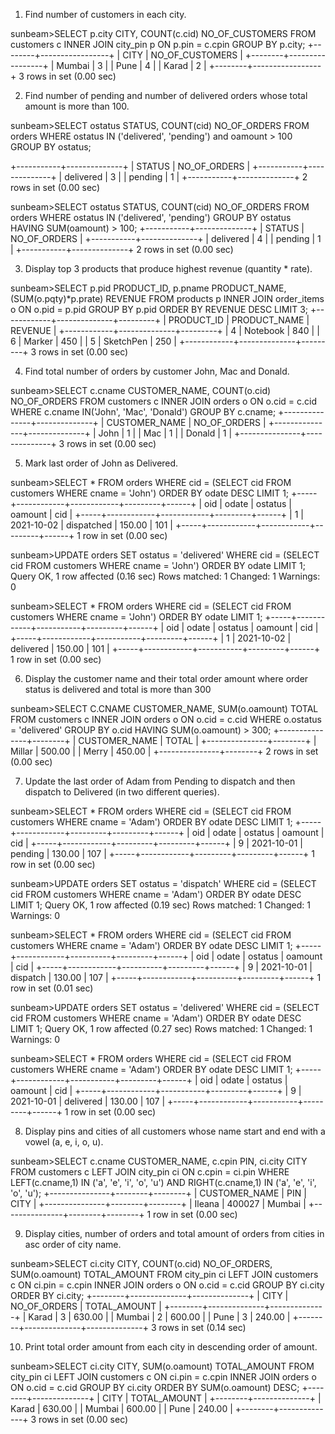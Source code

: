1. Find number of customers in each city.

sunbeam>SELECT p.city CITY, COUNT(c.cid) NO_OF_CUSTOMERS FROM customers c INNER JOIN city_pin p ON p.pin = c.cpin GROUP BY p.city;
+--------+-----------------+
| CITY   | NO_OF_CUSTOMERS |
+--------+-----------------+
| Mumbai |               3 |
| Pune   |               4 |
| Karad  |               2 |
+--------+-----------------+
3 rows in set (0.00 sec)













2. Find number of pending and number of delivered orders whose total amount is more than 100.

sunbeam>SELECT ostatus STATUS, COUNT(cid) NO_OF_ORDERS FROM orders WHERE ostatus IN ('delivered', 'pending') and oamount > 100 GROUP BY ostatus;

+-----------+--------------+
| STATUS    | NO_OF_ORDERS |
+-----------+--------------+
| delivered |            3 |
| pending   |            1 |
+-----------+--------------+
2 rows in set (0.00 sec)

sunbeam>SELECT ostatus STATUS, COUNT(cid) NO_OF_ORDERS FROM orders WHERE ostatus IN ('delivered', 'pending') GROUP BY ostatus HAVING SUM(oamount) > 100;
+-----------+--------------+
| STATUS    | NO_OF_ORDERS |
+-----------+--------------+
| delivered |            4 |
| pending   |            1 |
+-----------+--------------+
2 rows in set (0.00 sec)













3. Display top 3 products that produce highest revenue (quantity * rate).

sunbeam>SELECT p.pid PRODUCT_ID, p.pname PRODUCT_NAME, (SUM(o.pqty)*p.prate) REVENUE FROM products p INNER JOIN order_items o ON o.pid = p.pid GROUP BY p.pid ORDER BY REVENUE DESC LIMIT 3;
+------------+--------------+---------+
| PRODUCT_ID | PRODUCT_NAME | REVENUE |
+------------+--------------+---------+
|          4 | Notebook     |     840 |
|          6 | Marker       |     450 |
|          5 | SketchPen    |     250 |
+------------+--------------+---------+
3 rows in set (0.00 sec)













4. Find total number of orders by customer John, Mac and Donald.

sunbeam>SELECT c.cname CUSTOMER_NAME, COUNT(o.cid) NO_OF_ORDERS FROM customers c INNER JOIN orders o ON o.cid = c.cid WHERE c.cname IN('John', 'Mac', 'Donald') GROUP BY c.cname;
+---------------+--------------+
| CUSTOMER_NAME | NO_OF_ORDERS |
+---------------+--------------+
| John          |            1 |
| Mac           |            1 |
| Donald        |            1 |
+---------------+--------------+
3 rows in set (0.00 sec)














5. Mark last order of John as Delivered.


sunbeam>SELECT * FROM orders WHERE cid = (SELECT cid FROM customers WHERE cname = 'John') ORDER BY odate DESC LIMIT 1;
+-----+------------+------------+---------+------+
| oid | odate      | ostatus    | oamount | cid  |
+-----+------------+------------+---------+------+
|   1 | 2021-10-02 | dispatched |  150.00 |  101 |
+-----+------------+------------+---------+------+
1 row in set (0.00 sec)




sunbeam>UPDATE orders SET ostatus = 'delivered' WHERE cid = (SELECT cid FROM customers WHERE cname = 'John') ORDER BY odate LIMIT 1;
Query OK, 1 row affected (0.16 sec)
Rows matched: 1  Changed: 1  Warnings: 0


sunbeam>SELECT * FROM orders WHERE cid = (SELECT cid FROM customers WHERE cname = 'John') ORDER BY odate LIMIT 1;
+-----+------------+-----------+---------+------+
| oid | odate      | ostatus   | oamount | cid  |
+-----+------------+-----------+---------+------+
|   1 | 2021-10-02 | delivered |  150.00 |  101 |
+-----+------------+-----------+---------+------+
1 row in set (0.00 sec)











6. Display the customer name and their total order amount where order status is delivered and total is more than 300

sunbeam>SELECT C.CNAME CUSTOMER_NAME, SUM(o.oamount) TOTAL FROM customers c INNER JOIN orders o ON o.cid = c.cid WHERE o.ostatus = 'delivered' GROUP BY o.cid HAVING SUM(o.oamount) > 300;
+---------------+--------+
| CUSTOMER_NAME | TOTAL  |
+---------------+--------+
| Millar        | 500.00 |
| Merry         | 450.00 |
+---------------+--------+
2 rows in set (0.00 sec)














7. Update the last order of Adam from Pending to dispatch and then dispatch to Delivered (in two different queries).




sunbeam>SELECT * FROM orders WHERE cid = (SELECT cid FROM customers WHERE cname = 'Adam') ORDER BY odate DESC LIMIT 1;
+-----+------------+---------+---------+------+
| oid | odate      | ostatus | oamount | cid  |
+-----+------------+---------+---------+------+
|   9 | 2021-10-01 | pending |  130.00 |  107 |
+-----+------------+---------+---------+------+
1 row in set (0.00 sec)



sunbeam>UPDATE orders SET ostatus = 'dispatch' WHERE cid = (SELECT cid FROM customers WHERE cname = 'Adam') ORDER BY odate DESC LIMIT 1;
Query OK, 1 row affected (0.19 sec)
Rows matched: 1  Changed: 1  Warnings: 0

sunbeam>SELECT * FROM orders WHERE cid = (SELECT cid FROM customers WHERE cname = 'Adam') ORDER BY odate DESC LIMIT 1;
+-----+------------+----------+---------+------+
| oid | odate      | ostatus  | oamount | cid  |
+-----+------------+----------+---------+------+
|   9 | 2021-10-01 | dispatch |  130.00 |  107 |
+-----+------------+----------+---------+------+
1 row in set (0.01 sec)




sunbeam>UPDATE orders SET ostatus = 'delivered' WHERE cid = (SELECT cid FROM customers WHERE cname = 'Adam') ORDER BY odate DESC LIMIT 1;
Query OK, 1 row affected (0.27 sec)
Rows matched: 1  Changed: 1  Warnings: 0

sunbeam>SELECT * FROM orders WHERE cid = (SELECT cid FROM customers WHERE cname = 'Adam') ORDER BY odate DESC LIMIT 1;
+-----+------------+-----------+---------+------+
| oid | odate      | ostatus   | oamount | cid  |
+-----+------------+-----------+---------+------+
|   9 | 2021-10-01 | delivered |  130.00 |  107 |
+-----+------------+-----------+---------+------+
1 row in set (0.00 sec)















8. Display pins and cities of all customers whose name start and end with a vowel (a, e, i, o, u).

sunbeam>SELECT c.cname CUSTOMER_NAME, c.cpin PIN, ci.city CITY FROM customers c LEFT JOIN city_pin ci ON c.cpin = ci.pin WHERE LEFT(c.cname,1) IN ('a', 'e', 'i', 'o', 'u') AND RIGHT(c.cname,1) IN ('a', 'e', 'i', 'o', 'u');
+---------------+--------+--------+
| CUSTOMER_NAME | PIN    | CITY   |
+---------------+--------+--------+
| Ileana        | 400027 | Mumbai |
+---------------+--------+--------+
1 row in set (0.00 sec)














9. Display cities, number of orders and total amount of orders from cities in asc order of city name.

sunbeam>SELECT ci.city CITY, COUNT(o.cid) NO_OF_ORDERS, SUM(o.oamount) TOTAL_AMOUNT FROM city_pin ci LEFT JOIN customers c ON ci.pin = c.cpin INNER JOIN orders o ON o.cid = c.cid GROUP BY ci.city ORDER BY ci.city;
+--------+--------------+--------------+
| CITY   | NO_OF_ORDERS | TOTAL_AMOUNT |
+--------+--------------+--------------+
| Karad  |            3 |       630.00 |
| Mumbai |            2 |       600.00 |
| Pune   |            3 |       240.00 |
+--------+--------------+--------------+
3 rows in set (0.14 sec)













10. Print total order amount from each city in descending order of amount.

sunbeam>SELECT ci.city CITY, SUM(o.oamount) TOTAL_AMOUNT FROM city_pin ci LEFT JOIN customers c ON ci.pin = c.cpin INNER JOIN orders o ON o.cid = c.cid GROUP BY ci.city ORDER BY SUM(o.oamount) DESC;
+--------+--------------+
| CITY   | TOTAL_AMOUNT |
+--------+--------------+
| Karad  |       630.00 |
| Mumbai |       600.00 |
| Pune   |       240.00 |
+--------+--------------+
3 rows in set (0.00 sec)












